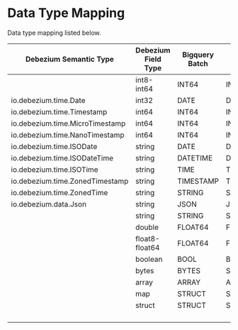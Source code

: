 # Data Type Mapping

Data type mapping listed below.

| Debezium Semantic Type          | Debezium Field Type | Bigquery Batch | Bigquery Stream | Notes |
|---------------------------------|---------------------|----------------|-----------------|-------|
|                                 | int8-int64          | INT64          | INT64           |       |
| io.debezium.time.Date           | int32               | DATE           | DATE            |       |
| io.debezium.time.Timestamp      | int64               | INT64          | INT64           |       |
| io.debezium.time.MicroTimestamp | int64               | INT64          | INT64           |       |
| io.debezium.time.NanoTimestamp  | int64               | INT64          | INT64           |       |
| io.debezium.time.ISODate        | string              | DATE           | DATE            |       |
| io.debezium.time.ISODateTime    | string              | DATETIME       | DATETIME        |       |
| io.debezium.time.ISOTime        | string              | TIME           | TIME            |       |
| io.debezium.time.ZonedTimestamp | string              | TIMESTAMP      | TIMESTAMP       |       |
| io.debezium.time.ZonedTime      | string              | STRING         | STRING          |       |
| io.debezium.data.Json           | string              | JSON           | JSON            |       |
|                                 | string              | STRING         | STRING          |       |
|                                 | double              | FLOAT64        | FLOAT64         |       |
|                                 | float8-float64      | FLOAT64        | FLOAT64         |       |
|                                 | boolean             | BOOL           | BOOL            |       |
|                                 | bytes               | BYTES          | STRING          |       |
|                                 | array               | ARRAY          | ARRAY           |       |
|                                 | map                 | STRUCT         | STRUCT          |       |
|                                 | struct              | STRUCT         | STRUCT          |       |
|                                 |                     |                |                 |       |
|                                 |                     |                |                 |       |
|                                 |                     |                |                 |       |
|                                 |                     |                |                 |       |




